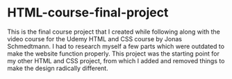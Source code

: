 # HTML-course-final-project
This is the final course project that I created while following along with the video course for the Udemy HTML and CSS course by Jonas Schmedtmann. I had to research myself a few parts which were outdated to make the website function properly. This project was the starting point for my other HTML and CSS project, from which I added and removed things to make the design radically different.
